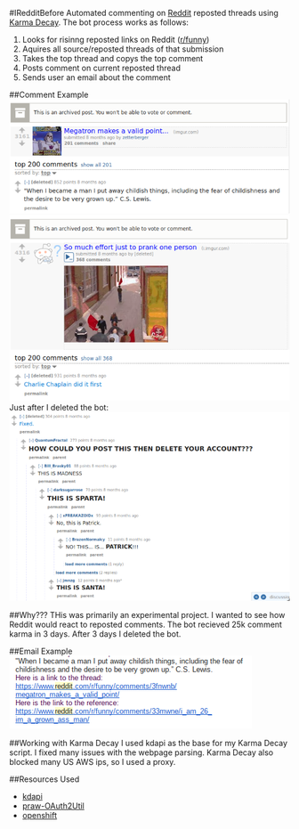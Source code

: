 #IRedditBefore
Automated commenting on <a href="https://www.reddit.com" alt="Reddit">Reddit</a> reposted threads using <a href="http://karmadecay.com/" alt="Karma Decay">Karma Decay</a>. The bot process works as follows: <br>
<ol>
<li> Looks for risinng reposted links on Reddit (<a href="https://www.reddit.com/r/funny/" alt="r/funny">r/funny</a>) </li>
<li> Aquires all source/reposted threads of that submission </li>
<li> Takes the top thread and copys the top comment </li>
<li> Posts comment on current reposted thread </li>
<li> Sends user an email about the comment </li>
</ol>
##Comment Example
<img src="Example1.png" alt="Example1">
<img src="Example2.png" alt="Example2">
<br> Just after I deleted the bot: <br>
<img src="Example3.png" alt="Example3">

##Why???
THis was primarily an experimental project. I wanted to see how Reddit would react to reposted comments. The bot recieved 25k comment karma in 3 days. After 3 days I deleted the bot. 

##Email Example
<img src="Email.png" alt="Email">

##Working with Karma Decay
I used kdapi as the base for my Karma Decay script. I fixed many issues with the webpage parsing. Karma Decay also blocked many US AWS ips, so I used a proxy.

##Resources Used
- <a href="https://github.com/ethanhjennings/karmadecay-api" alt="kdapi">kdapi</a>
- <a href="https://github.com/SmBe19/praw-OAuth2Util" alt="praw-OAuth2Util">praw-OAuth2Util</a>
- <a href="https://www.openshift.com/" alt="openshift">openshift</a>

  
